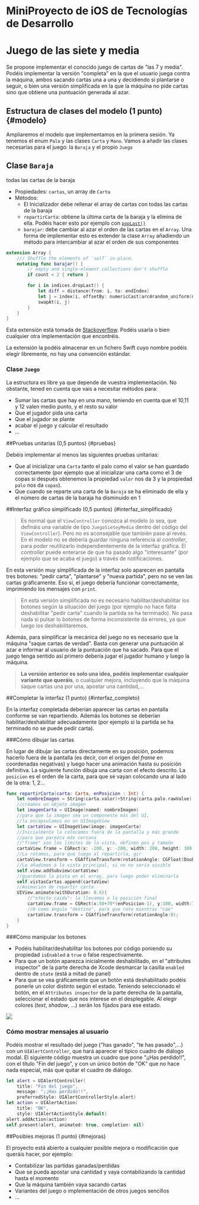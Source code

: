 # MiniProyecto de iOS de Tecnologías de Desarrollo
# Juego de las siete y media

Se propone implementar el conocido juego de cartas de "las 7 y media". Podéis implementar la versión "completa" en la que el usuario juega contra la máquina, ambos sacando cartas una a una y decidiendo si plantarse o seguir, o bien una versión simplificada en la que la máquina no pide cartas sino que obtiene una puntuación generada al azar.

## Estructura de clases del modelo (1 punto) {#modelo}

Ampliaremos el modelo que implementamos en la primera sesión. Ya tenemos el enum `Palo` y las clases `Carta` y `Mano`. Vamos a añadir las clases necesarias para el juego: la `Baraja` y el propio `Juego`

## Clase `Baraja`

todas las cartas de la baraja

- Propiedades: `cartas`, un array de `Carta`
- Métodos:
    + El Inicializador debe rellenar el array de cartas con todas las cartas de la baraja
    + `repartirCarta`: obtiene la última carta de la baraja y la elimina de ella. Podéis hacer esto por ejemplo con [`popLast()`](https://developer.apple.com/reference/swift/array/1539777-poplast) 
    + `barajar`: debe cambiar al azar el orden de las cartas en el `Array`. Una forma de implementar esto es extender la clase `Array` añadiendo un método para intercambiar al azar el orden de sus componentes

```swift
extension Array {
    /// Shuffle the elements of `self` in-place.
    mutating func barajar() {
        // empty and single-element collections don't shuffle
        if count < 2 { return }

        for i in indices.dropLast() {
            let diff = distance(from: i, to: endIndex)
            let j = index(i, offsetBy: numericCast(arc4random_uniform(numericCast(diff))))
            swapAt(i, j)
        }
    }
}
```

Esta extensión está tomada de [Stackoverflow](https://stackoverflow.com/questions/37843647/shuffle-array-swift-3). Podéis usarla o bien cualquier otra implementación que encontréis.

La extensión la podéis almacenar en un fichero Swift cuyo nombre podéis elegir libremente, no hay una convención estándar.

### Clase `Juego`

La estructura es libre ya que depende de vuestra implementación. No obstante, tened en cuenta que vais a necesitar métodos para:

- Sumar las cartas que hay en una mano, teniendo en cuenta que el 10,11 y 12 valen medio punto, y el resto su valor
- Que el jugador pida una carta
- Que el jugador se plante
- acabar el juego y calcular el resultado
- ...

##Pruebas unitarias (0,5 puntos) {#pruebas}

Debéis implementar al menos las siguientes pruebas unitarias:

- Que al inicializar una `Carta`  tanto el palo como el valor se han guardado correctamente (por ejemplo que al inicializar una carta como el 3 de copas si después obtenemos la propiedad `valor` nos da 3 y la propiedad `palo` nos da `copas`).
- Que cuando se reparte una carta de la `Baraja` se ha eliminado de ella y el número de cartas de la baraja ha disminuido en 1

##Interfaz gráfico simplificado (0,5 puntos) {#interfaz_simplificado}

> Es normal que el `ViewController` conozca al modelo (o sea, que defináis una variable de tipo `JuegoSieteyMedia` dentro del código del `ViewController`). Pero no es aconsejable que también pase al revés. En el modelo no se debería guardar ninguna referencia al *controller*, para poder reutilizarlo independientemente de la interfaz gráfica. El *controller* puede enterarse de que ha pasado algo "interesante" (por ejemplo que se acaba el juego) a través de notificaciones.

En esta versión muy simplificada de la interfaz solo aparecen en pantalla tres botones: "pedir carta", "plantarse" y "nueva partida", pero no se ven las cartas gráficamente. Eso sí, el juego debería funcionar correctamente, imprimiendo los mensajes con `print`.

> En esta versión simplificada no es necesario habilitar/deshabilitar los botones según la situación del juego (por ejemplo no hace falta deshabilitar "pedir carta" cuando la partida se ha terminado). No pasa nada si pulsar lo botones de forma inconsistente da errores, ya que luego los deshabilitaremos.

Además, para simplificar la mecánica del juego no es necesario que la máquina "saque cartas de verdad". Basta con generar una puntuación al azar e informar al usuario de la puntuación que ha sacado. Para que el juego tenga sentido así primero debería jugar el jugador humano y luego la máquina.

> **La versión anterior es solo una idea, podéis implementar cualquier variante que queráis**, o cualquier mejora, incluyendo que la máquina saque cartas una por una, apostar una cantidad,...


##Completar la interfaz (1 punto) {#interfaz_completo}

En la interfaz completada deberían aparecer las cartas en pantalla conforme se van repartiendo. Además los botones se deberían habilitar/deshabilitar adecuadamente (por ejemplo si la partida se ha terminado no se puede pedir carta).

###Cómo dibujar las cartas

En lugar de dibujar las cartas directamente en su posición, podemos hacerlo fuera de la pantalla (es decir, con el origen del *frame* en coordenadas negativas) y luego hacer una animación hasta su posición definitiva. La siguiente función dibuja una carta con el efecto descrito. La `posicion` es el orden de la carta, para que se vayan colocando una al lado de la otra: 1, 2...

```swift
func repartirCarta(carta: Carta, enPosicion : Int) {
    let nombreImagen = String(carta.valor)+String(carta.palo.rawValue)
    //creamos un objeto imagen
    let imagenCarta = UIImage(named: nombreImagen)
    //para que la imagen sea un componente más del UI,
    //la encapsulamos en un UIImageView
    let cartaView = UIImageView(image: imagenCarta)
    //Inicialmente la colocamos fuera de la pantalla y más grande
    //para que parezca más cercana
    //"frame" son los límites de la vista, definen pos y tamaño
    cartaView.frame = CGRect(x: -200, y: -200, width: 200, height: 300)
    //La rotamos, para que luego al repartirla, gir
    cartaView.transform = CGAffineTransform(rotationAngle: CGFloat(Double.pi));
    //La añadimos a la vista principal, si no no sería visible
    self.view.addSubview(cartaView)
    //guardamos la pista en el array, para luego poder eliminarla
    self.vistasCartas.append(cartaView)
    //Animación de repartir carta
    UIView.animate(withDuration: 0.5){
        //"efecto caida": la llevamos a la posición final
        cartaView.frame = CGRect(x:50+70*(enPosicion-1), y:100, width:70, height:100);
        //0 como ángulo "destino", para que rote mientras "cae"
        cartaView.transform = CGAffineTransform(rotationAngle:0);
    }
}
```

###Cómo manipular los botones

- Podéis habilitar/deshabilitar los botones por código poniendo su propiedad `isEnabled` a `true` o false respectivamente.
- Para que un botón aparezca inicialmente deshabilitado, en el "attributes inspector" de la parte derecha de Xcode desmarcar la casilla `enabled` dentro de `state` (está a mitad de panel)
- Para que se vea gráficamente que un botón está deshabilitado podéis ponerle un color distinto según el estado. Teniendo seleccionado el botón, en el `Attributes inspector` de la parte derecha de la pantalla, seleccionar el estado que nos interese en el desplegable. Al elegir colores (*text*, *shadow*, ...) serán los fijados para ese estado. 

![](estilos_boton.png)

### Cómo mostrar mensajes al usuario

Podéis mostrar el resultado del juego ("has ganado", "te has pasado",...) con un `UIAlertController`, que hará aparecer el típico cuadro de diálogo modal. El siguiente código muestra un cuadro que pone "¡¡Has perdido!!", con el título "Fin del juego", y con un único botón de "OK" que no hace nada especial, más que quitar el cuadro de diálogo. 

```swift
let alert = UIAlertController(
    title: "Fin del juego",
    message: "¡¡Has perdido!!",
    preferredStyle: UIAlertControllerStyle.alert)
let action = UIAlertAction(
    title: "OK",
    style: UIAlertActionStyle.default)
alert.addAction(action)
self.present(alert, animated: true, completion: nil)
```


##Posibles mejoras (1 punto) {#mejoras}

El proyecto está abierto a cualquier posible mejora o modificación que queráis hacer, por ejemplo:

- Contabilizar las partidas ganadas/perdidas
- Que se pueda apostar una cantidad y vaya contabilizando la cantidad  hasta el momento
- Que la máquina también vaya sacando cartas
- Variantes del juego o implementación de otros juegos sencillos
- ...
